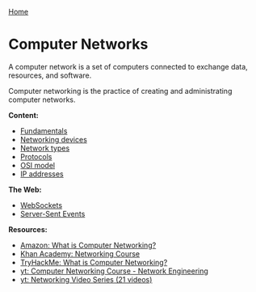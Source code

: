 [Home](../../README.md)

# Computer Networks

A computer network is a set of computers connected to exchange data, resources, and software.

Computer networking is the practice of creating and administrating computer networks.

**Content:**
- [Fundamentals](./fundamentals.md)
- [Networking devices](./device.md)
- [Network types](./type.md)
- [Protocols](./protocol.md)
- [OSI model](./osi-model.md)
- [IP addresses](./ip-address.md)

<!-- TODO: move this and SSE to back-end technologies -->
**The Web:**
- [WebSockets](./websocket.md)
- [Server-Sent Events](./sse.md)

**Resources:**
- [Amazon: What is Computer Networking?](https://aws.amazon.com/fr/what-is/computer-networking/)
- [Khan Academy: Networking Course](https://www.khanacademy.org/computing/code-org/computers-and-the-internet)
- [TryHackMe: What is Computer Networking?](https://tryhackme.com/room/whatisnetworking)
- [yt: Computer Networking Course - Network Engineering](https://www.youtube.com/watch?v=qiQR5rTSshw)
- [yt: Networking Video Series (21 videos)](https://www.youtube.com/playlist?list=PLEbnTDJUr_IegfoqO4iPnPYQui46QqT0j)
